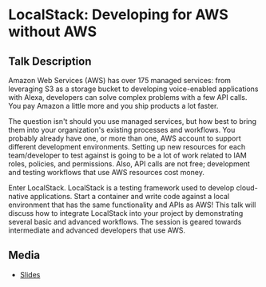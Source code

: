 # LocalStack: Developing for AWS without AWS

## Talk Description

Amazon Web Services (AWS) has over 175 managed services: from leveraging S3 as a storage bucket to developing voice-enabled applications with Alexa, developers can solve complex problems with a few API calls. You pay Amazon a little more and you ship products a lot faster.

The question isn't should you use managed services, but how best to bring them into your organization's existing processes and workflows. You probably already have one, or more than one, AWS account to support different development environments. Setting up new resources for each team/developer to test against is going to be a lot of work related to IAM roles, policies, and permissions. Also, API calls are not free; development and testing workflows that use AWS resources cost money.

Enter LocalStack. LocalStack is a testing framework used to develop cloud-native applications. Start a container and write code against a local environment that has the same functionality and APIs as AWS! This talk will discuss how to integrate LocalStack into your project by demonstrating several basic and advanced workflows. The session is geared towards intermediate and advanced developers that use AWS.

## Media

- [Slides]()

